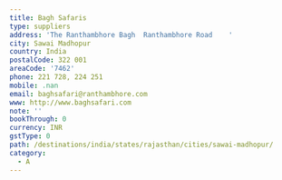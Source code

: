 ```yaml
---
title: Bagh Safaris
type: suppliers
address: 'The Ranthambhore Bagh  Ranthambhore Road    '
city: Sawai Madhopur
country: India
postalCode: 322 001
areaCode: '7462'
phone: 221 728, 224 251
mobile: .nan
email: baghsafari@ranthambhore.com
www: http://www.baghsafari.com
note: ''
bookThrough: 0
currency: INR
gstType: 0
path: /destinations/india/states/rajasthan/cities/sawai-madhopur/
category:
  - A
---
```


